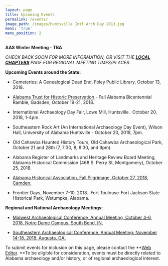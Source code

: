 ```yaml
---
layout: page
title: Upcoming Events
permalink: /events/
image_path: /images/Huntsville Intl Arch Day 2013.jpg
menu: 'true'
menu_position: 2
---
```


**AAS Winter Meeting - TBA**

*CHECK BACK SOON FOR MORE INFORMATION, OR VISIT THE [**LOCAL CHAPTERS**](https://alabamaarchaeology.org/local-chapters/) PAGE FOR REGIONAL MEETING TIMES/PLACES*.

**Upcoming Events around the State:**

* Cemeteries: A Genealogical Dead End, Foley Public Library, October 13, 2018.

* [Alabama Trust for Historic Preservation ](www.alabamatrust.info)- Fall Alabama Bicentennial Ramble, Gadsden, October 19-21, 2018.

* International Archaeology Day Fair, Lowe Mill, Huntsville.&nbsp; October 20, 2018, 1-4pm.

* Southeastern Rock Art (An International Archaeology Day Event), Wilson Hall, University of Alabama Huntsville - October 20, 2018, 7pm.

* Old Cahawba Haunted History Tours, Old Cahawba Archaeological Park, October 21 and 28th (7, 7:30, 8, 8:30, and 9pm).

* Alabama Register of Landmarks and Heritage Review Board Meeting, Alabama Historical Commission (468 S. Perry St, Montgomery), October 25, 2018.

* [Alabama Historical Association, Fall Pilgrimage, October 27, 2018, Camden.](https://www.alabamahistory.net/meetings)

* Frontier Days, November 7-10, 2018.&nbsp; Fort Toulouse-Fort Jackson State Historical Park, Wetumpka, Alabama.

**Regional and National Archaeology Meetings:**

* [Midwest Archaeological Conference, Annual Meeting, October 4-6, 2018, Notre Dame Campus, South Bend, IN.](http://www.midwestarchaeology.org/2018-NotreDame-Indiana)

* [Southeastern Archaeological Conference, Annual Meeting: November 14-18, 2018, Augusta, GA.](https://www.southeasternarchaeology.org/)

To submit events for inclusion on this page, please contact the **[Web Editor](javascript:void(location.href='mailto:'+String.fromCharCode(115,105,112,101,115,46,101,114,105,99,64,103,109,97,105,108,46,99,111,109))).&nbsp;**To be eligible for consideration, events must be directly related to Alabama archaeology and/or history, or of regional archaeological interest.